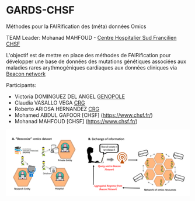 # GARDS-CHSF
Méthodes pour la FAIRification des (méta) données Omics

TEAM Leader: Mohanad MAHFOUD - [Centre Hospitalier Sud Francilien CHSF](https://www.chsf.fr/)

L'objectif est de mettre en place des méthodes de FAIRification pour développer une base de données des mutations génétiques associées aux maladies rares arythmogéniques cardiaques aux données cliniques via [Beacon network](https://beacon-project.io/)

Participants:
- Victoria DOMINGUEZ DEL ANGEL [GENOPOLE](https://www.genopole.fr/)
- Claudia VASALLO VEGA [CRG](https://www.crg.eu/)
- Roberto ARIOSA HERNANDEZ [CRG](https://www.crg.eu/)
- Mohamed ABDUL GAFOOR [CHSF] (https://www.chsf.fr/)
- Mohanad MAHFOUD [CHSF] (https://www.chsf.fr/)

![BEACON](https://github.com/D4GEN-Genopole/GARDS-CHSF/blob/main/figures/Beaconizing_hospital.png)
